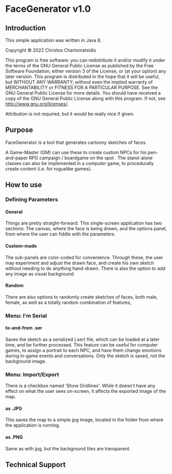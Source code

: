 # FaceGenerator v1.0

## Introduction

This simple application was written in Java 8.


Copyright © 2022 Christos Chartomatsidis

This program is free software: you can redistribute it and/or modify it under the terms of the GNU General Public License as published by the Free Software Foundation, either version 3 of the License, or (at your option) any later version. This program is distributed in the hope that it will be useful, but WITHOUT ANY WARRANTY; without even the implied warranty of MERCHANTABILITY or FITNESS FOR A PARTICULAR PURPOSE. See the GNU General Public License for more details. You should have received a copy of the GNU    General Public License along with this program. If not, see http://www.gnu.org/licenses/. 

Attribution is not required, but it would be really nice if given.



## Purpose 

FaceGenerator is a tool that generates cartoony sketches of faces.

A Game-Master (GM) can use these to create custom NPCs for his pen-and-paper RPG campaign / boardgame on the spot .
The stand-alone classes can also be implemented in a computer game, to procedurally create content (i.e. for roguelike games).



## How to use

### Defining Parameters



#### General 

Things are pretty straight-forward. This single-screen application has two sections: 
The canvas, where the face is being drawn, and the options panel, from where the user can fiddle with the parameters.

#### Custom-made

The sub-panels are color-coded for convenience. Through these, the user may experiment and adjust the drawn face, and create his own sketch without needing to do anything hand-drawn.
There is also the option to add any image as visual background.
 
#### Random

There are also options to randomly create sketches of faces, both male, female, as well as a totally random combination of features,

### Menu: Ι'm Serial

#### to-and-from .ser

Saves the sketch as a serialized (.ser) file, which can be loaded at a later time, and be further processed. This feature can be useful for computer games, to assign a portrait to each NPC, and have them change emotions during in-game events and conversations.
Only the sketch is saved, not the background image.

### Menu: Import/Export

There is a checkbox named 'Show Gridlines'. While it doesn't have any effect on what the user sees on-screen, it affects the exported image of the map.

#### as .JPG

This saves the map to a simple jpg image, located in the folder from where the application is running.

#### as .PNG

Same as with jpg, but the background tiles are transparent.




## Technical Support
